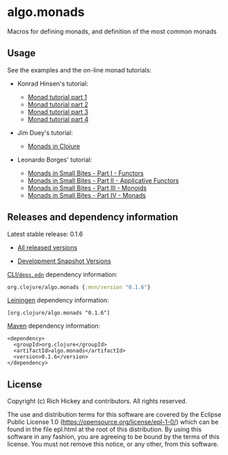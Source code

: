 # algo.monads

Macros for defining monads, and definition of the most common monads

## Usage

See the examples and the on-line monad tutorials:

* Konrad Hinsen's tutorial:
  * [Monad tutorial part 1](https://github.com/khinsen/monads-in-clojure/blob/master/PART1.md)
  * [Monad tutorial part 2](https://github.com/khinsen/monads-in-clojure/blob/master/PART2.md)
  * [Monad tutorial part 3](https://github.com/khinsen/monads-in-clojure/blob/master/PART3.md)
  * [Monad tutorial part 4](https://github.com/khinsen/monads-in-clojure/blob/master/PART4.md)

* Jim Duey's tutorial:
  * [Monads in Clojure](http://www.clojure.net/2012/02/02/Monads-in-Clojure/)

* Leonardo Borges' tutorial:
  * [Monads in Small Bites - Part I   - Functors](http://www.leonardoborges.com/writings/2012/11/30/monads-in-small-bites-part-i-functors/)
  * [Monads in Small Bites - Part II  - Applicative Functors](http://www.leonardoborges.com/writings/2012/12/02/monads-in-small-bites-part-ii-applicative-functors/)
  * [Monads in Small Bites - Part III - Monoids](http://www.leonardoborges.com/writings/2012/12/05/monads-in-small-bites-part-iii-monoids/)
  * [Monads in Small Bites - Part IV  - Monads](http://www.leonardoborges.com/writings/2012/12/08/monads-in-small-bites-part-iv-monads/)

## Releases and dependency information

Latest stable release: 0.1.6

* [All released versions](http://search.maven.org/#search%7Cgav%7C1%7Cg%3A%22org.clojure%22%20AND%20a%3A%22algo.monads%22)

* [Development Snapshot Versions](https://oss.sonatype.org/index.html#nexus-search;gav~org.clojure~algo.monads~~~)

[CLI/`deps.edn`](https://clojure.org/reference/deps_and_cli) dependency information:
```clojure
org.clojure/algo.monads {:mvn/version "0.1.6"}
```

[Leiningen](http://github.com/technomancy/leiningen/) dependency information:

    [org.clojure/algo.monads "0.1.6"]

[Maven](http://maven.apache.org/) dependency information:

    <dependency>
      <groupId>org.clojure</groupId>
      <artifactId>algo.monads</artifactId>
      <version>0.1.6</version>
    </dependency>


## License

Copyright (c) Rich Hickey and contributors. All rights reserved.

The use and distribution terms for this software are covered by the
Eclipse Public License 1.0 (https://opensource.org/license/epl-1-0/)
which can be found in the file epl.html at the root of this distribution.
By using this software in any fashion, you are agreeing to be bound by
the terms of this license.
You must not remove this notice, or any other, from this software.


